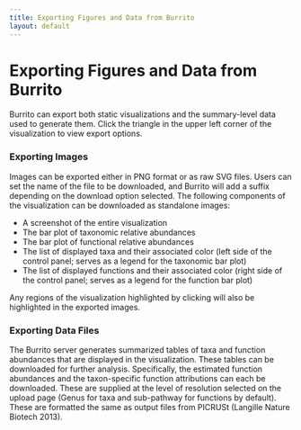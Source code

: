 ```yaml
---
title: Exporting Figures and Data from Burrito
layout: default
---
```

# Exporting Figures and Data from Burrito

Burrito can export both static visualizations and the summary-level data used to generate them. Click the triangle in the upper left corner of the visualization to view export options. 

### Exporting Images

Images can be exported either in PNG format or as raw SVG files. Users can set the name of the file to be downloaded, and Burrito will add a suffix depending on the download option selected. 
The following components of the visualization can be downloaded as standalone images:

- A screenshot of the entire visualization
- The bar plot of taxonomic relative abundances
- The bar plot of functional relative abundances
- The list of displayed taxa and their associated color (left side of the control panel; serves as a legend for the taxonomic bar plot)
- The list of displayed functions and their associated color (right side of the control panel; serves as a legend for the function bar plot)

Any regions of the visualization highlighted by clicking will also be highlighted in the exported images.

### Exporting Data Files

The Burrito server generates summarized tables of taxa and function abundances that are displayed in the visualization. These tables can be downloaded for further analysis. 
Specifically, the estimated function abundances and the taxon-specific function attributions can each be downloaded. These are supplied at the level of resolution selected on the upload page 
(Genus for taxa and sub-pathway for functions by default). These are formatted the same as output files from PICRUSt (Langille Nature Biotech 2013). 